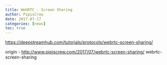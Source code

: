 ```yaml
---
title: WebRTC - Screen Sharing
author: PipisCrew
date: 2017-07-17
categories: [news]
toc: true
---
```


https://deepstreamhub.com/tutorials/protocols/webrtc-screen-sharing/

origin - http://www.pipiscrew.com/2017/07/webrtc-screen-sharing/ webrtc-screen-sharing